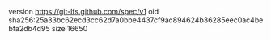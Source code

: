 version https://git-lfs.github.com/spec/v1
oid sha256:25a33bc62ecd3cc62d7a0bbe4437cf9ac894624b36285eec0ac4bebfa2db4d95
size 16650
